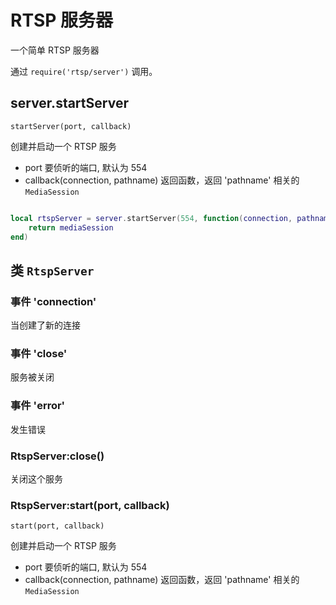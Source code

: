 # RTSP 服务器

一个简单 RTSP 服务器

通过 `require('rtsp/server')` 调用。

## server.startServer

    startServer(port, callback)

创建并启动一个 RTSP 服务

- port 要侦听的端口, 默认为 554
- callback(connection, pathname) 返回函数，返回 'pathname' 相关的 `MediaSession`

```lua

local rtspServer = server.startServer(554, function(connection, pathname)
    return mediaSession
end)

```

## 类 `RtspServer`

### 事件 'connection'

当创建了新的连接

### 事件 'close'

服务被关闭

### 事件 'error'

发生错误

### RtspServer:close()

关闭这个服务

### RtspServer:start(port, callback)

    start(port, callback)

创建并启动一个 RTSP 服务

- port 要侦听的端口, 默认为 554
- callback(connection, pathname) 返回函数，返回 'pathname' 相关的 `MediaSession`
